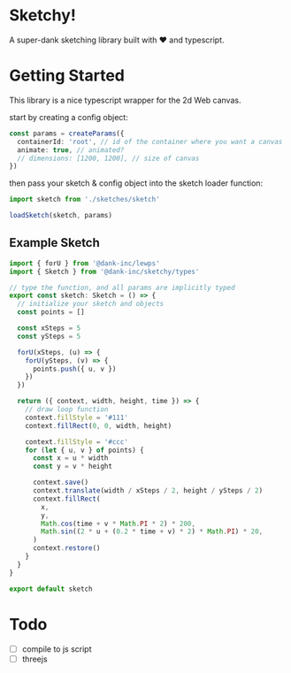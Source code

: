 # Sketchy!

A super-dank sketching library built with ♥ and typescript.

# Getting Started

This library is a nice typescript wrapper for the 2d Web canvas.

start by creating a config object:

```ts
const params = createParams({
  containerId: 'root', // id of the container where you want a canvas
  animate: true, // animated?
  // dimensions: [1200, 1200], // size of canvas
})
```

then pass your sketch & config object into the sketch loader function:

```ts
import sketch from './sketches/sketch'

loadSketch(sketch, params)
```

## Example Sketch

```ts
import { forU } from '@dank-inc/lewps'
import { Sketch } from '@dank-inc/sketchy/types'

// type the function, and all params are implicitly typed
export const sketch: Sketch = () => {
  // initialize your sketch and objects
  const points = []

  const xSteps = 5
  const ySteps = 5

  forU(xSteps, (u) => {
    forU(ySteps, (v) => {
      points.push({ u, v })
    })
  })

  return ({ context, width, height, time }) => {
    // draw loop function
    context.fillStyle = '#111'
    context.fillRect(0, 0, width, height)

    context.fillStyle = '#ccc'
    for (let { u, v } of points) {
      const x = u * width
      const y = v * height

      context.save()
      context.translate(width / xSteps / 2, height / ySteps / 2)
      context.fillRect(
        x,
        y,
        Math.cos(time + v * Math.PI * 2) * 200,
        Math.sin((2 * u + (0.2 * time + v) * 2) * Math.PI) * 20,
      )
      context.restore()
    }
  }
}

export default sketch
```

# Todo

- [ ] compile to js script
- [ ] threejs
